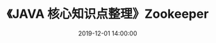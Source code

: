 ---
title: 《JAVA 核心知识点整理》Zookeeper
date: 2019-12-01 14:00:00
tag: 
  - JAVA核心知识点整理
  - hide
categories:
  - 读书笔记
  - JAVA核心知识点整理
---